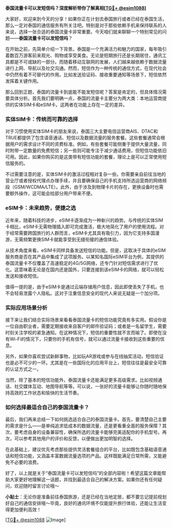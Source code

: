 **泰国流量卡可以发短信吗？深度解析带你了解真相[[TG💪+ @esim1088](https://t.me/s/esim1088)]**

大家好，欢迎来到今天的分享！如果你正在计划去泰国旅行或者已经在泰国生活，那么一定对泰国的通信服务有所关注吧。特别是对于那些依赖手机来保持联系的人来说，选择一张合适的泰国流量卡非常重要。今天咱们就来聊聊一个特别常见的问题——**泰国流量卡可以发短信吗**？

在开始之前，先简单介绍一下背景。泰国是一个充满活力和魅力的国家，每年吸引着数百万游客前来观光、购物或享受美食。无论是短期旅行还是长期居住，通讯工具都是不可或缺的一部分。而随着移动互联网的发展，人们越来越依赖于数据流量进行上网、导航以及社交沟通。然而，短信作为一种传统的通信方式，在现代社会中仍然有着不可替代的作用。比如发送验证码、接收重要通知等场景下，短信依然发挥着关键作用。

那么回到正题，泰国的流量卡到底能不能发短信呢？答案是肯定的，但具体情况需要具体分析。首先我们要明确一点，泰国的流量卡主要分为两大类：本地运营商提供的实体SIM卡和eSIM卡。这两者在功能上存在一定的差异。

### 实体SIM卡：传统而可靠的选择

对于习惯使用实体SIM卡的朋友来说，泰国三大主要电信运营商AIS、DTAC和TRUE都提供了包含语音通话、短信以及数据流量的服务套餐。这些套餐通常会根据用户的需求设计不同的资费标准。例如，有些套餐可能侧重于提供大量流量，同时附带一定数量的免费短信；另一些则可能专注于减少通话费用，但短信功能依旧可用。因此，如果你购买的是这类带有短信功能的套餐，理论上是可以正常使用短信服务的。

不过需要注意的是，实体SIM卡的激活过程相对复杂一些。你需要亲自前往当地的营业厅或者授权代理点办理手续，并且要确保自己的手机支持所选运营商的网络频段（GSM/WCDMA/LTE）。此外，由于涉及到物理卡片的存在，更换设备时也需要额外操作，这可能会给部分用户带来不便。

### eSIM卡：未来趋势，便捷之选

近年来，随着科技的进步，eSIM卡逐渐成为一种新兴的趋势。与传统的实体SIM卡相比，eSIM卡无需物理插入即可完成激活，极大地简化了用户的使用流程。对于经常需要跨国旅行的人群而言，eSIM卡尤其具有吸引力，因为它支持多国漫游，无需频繁更换SIM卡就能享受到无缝衔接的通信体验。

从技术角度来看，eSIM卡同样具备发送短信的功能。但是，这取决于具体的eSIM服务商是否在其产品中集成了这项服务。以某知名国际eSIM平台为例，其提供的泰国流量卡不仅覆盖了高速稳定的4G/5G网络，还专门针对短信需求进行了优化。这意味着无论是在国内还是国外，只要连接到该eSIM卡的网络，就可以轻松发送和接收短信。

值得一提的是，由于eSIM卡是通过云端存储用户信息，因此即使丢失了手机，也不会轻易泄露个人隐私。这对于注重信息安全的现代人来说无疑是一个加分项。

### 实际应用场景分析

接下来让我们结合实际场景来看看泰国流量卡的短信功能究竟有多实用。假设你是一位自由职业者，需要定期接收来自客户的邮件验证码；或者是一名留学生，需要时刻关注学校的紧急通知。在这种情况下，短信的重要性就不言而喻了。即使在没有Wi-Fi的情况下，只要你的手机有信号，就可以通过流量卡接收到这些重要的信息。

另外，如果你喜欢尝试新鲜事物，比如玩AR游戏或参与在线抽奖活动，短信验证也是必不可少的一环。尤其是在一些国际化的应用平台上，短信往往是最安全可靠的认证方式之一。

当然，除了基本的短信功能外，泰国流量卡还能满足更多高级需求。比如视频通话、社交媒体互动、地图导航等等。可以说，一张好的流量卡能够让你随时随地保持高效的工作状态和愉快的生活节奏。

### 如何选择最适合自己的泰国流量卡？

最后，我们再来总结一下如何挑选适合自己的泰国流量卡。首先，要清楚自己主要的需求是什么——是单纯追求低成本的数据流量，还是更看重全面的服务保障？其次，要考虑自身的设备兼容性，确保所选的流量卡能够完美适配你的手机型号。再次，可以参考其他用户的评价和反馈，以便做出更加明智的选择。

在此基础上，建议优先考虑那些提供灵活套餐组合的平台，比如既包含基础语音通话和短信功能，又涵盖丰富数据流量选项的产品。这样既能满足日常所需，又能避免不必要的浪费。

好了，以上就是关于“泰国流量卡可以发短信吗”的全部内容啦！希望这篇文章能帮助大家更好地理解这一话题，并找到最适合自己的解决方案。如果你还有任何疑问，欢迎随时留言讨论哦～

**小贴士**：无论你是准备前往泰国旅游，还是已经在当地定居，都不要忘记提前规划好自己的通信安排哦～毕竟，良好的通讯环境不仅能提升旅行体验，还能让生活变得更加便利高效！

[[TG💪+ @esim1088](https://t.me/s/esim1088) ![Image](https://i.postimg.cc/4NQfJmqS/Snipaste-2025-05-13-00-14-12.png)]